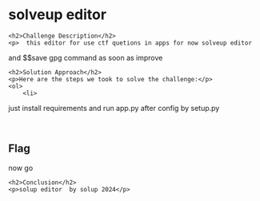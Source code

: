 
<!DOCTYPE html>
<html>
 
<body>
    <h1>solveup editor</h1>

    <h2>Challenge Description</h2>
    <p>  this editor for use ctf quetions in apps for now solveup editor
and $$save gpg command as soon as improve
</p>

    <h2>Solution Approach</h2>
    <p>Here are the steps we took to solve the challenge:</p>
    <ol> 
        <li>
just install requirements and run app.py after config by setup.py
 </li>
    </ol>
<br>
    <h2>Flag</h2>
    <p class="flag">now go
</p>

    <h2>Conclusion</h2>
    <p>solup editor  by solup 2024</p>

</body>
</html>
